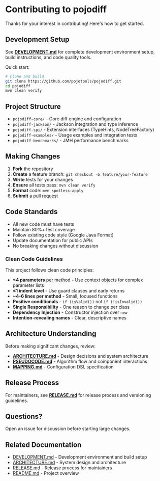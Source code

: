 # Contributing to pojodiff

Thanks for your interest in contributing! Here's how to get started.

## Development Setup

See **[DEVELOPMENT.md](DEVELOPMENT.md)** for complete development environment setup, build instructions, and code quality tools.

Quick start:

```bash
# Clone and build
git clone https://github.com/pojotools/pojodiff.git
cd pojodiff
mvn clean verify
```

## Project Structure

- `pojodiff-core/` - Core diff engine and configuration
- `pojodiff-jackson/` - Jackson integration and type inference
- `pojodiff-spi/` - Extension interfaces (TypeHints, NodeTreeFactory)
- `pojodiff-examples/` - Usage examples and integration tests
- `pojodiff-benchmarks/` - JMH performance benchmarks

## Making Changes

1. **Fork** the repository
2. **Create** a feature branch: `git checkout -b feature/your-feature`
3. **Write** tests for your changes
4. **Ensure** all tests pass: `mvn clean verify`
5. **Format** code: `mvn spotless:apply`
6. **Submit** a pull request

## Code Standards

- All new code must have tests
- Maintain 80%+ test coverage
- Follow existing code style (Google Java Format)
- Update documentation for public APIs
- No breaking changes without discussion

### Clean Code Guidelines

This project follows clean code principles:

- **≤4 parameters** per method - Use context objects for complex parameter lists
- **≤1 indent level** - Use guard clauses and early returns
- **~4-6 lines per method** - Small, focused functions
- **Positive conditionals** - `if (isValid())` not `if (!isInvalid())`
- **Single Responsibility** - One reason to change per class
- **Dependency Injection** - Constructor injection over `new`
- **Intention-revealing names** - Clear, descriptive names

## Architecture Understanding

Before making significant changes, review:

- **[ARCHITECTURE.md](ARCHITECTURE.md)** - Design decisions and system architecture
- **[PSEUDOCODE.md](PSEUDOCODE.md)** - Algorithm flow and component interactions
- **[MAPPING.md](MAPPING.md)** - Configuration DSL specification

## Release Process

For maintainers, see **[RELEASE.md](RELEASE.md)** for release process and versioning guidelines.

## Questions?

Open an issue for discussion before starting large changes.

## Related Documentation

- [DEVELOPMENT.md](DEVELOPMENT.md) - Development environment and build setup
- [ARCHITECTURE.md](ARCHITECTURE.md) - System design and architecture
- [RELEASE.md](RELEASE.md) - Release process for maintainers
- [README.md](../README.md) - Project overview

